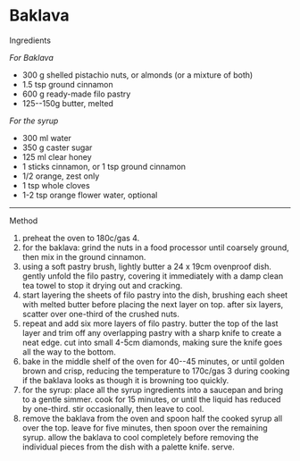 # Baklava

Ingredients

*For Baklava*

-   300 g shelled pistachio nuts, or almonds (or a mixture of both)
-   1.5 tsp ground cinnamon
-   600 g ready-made filo pastry
-   125--150g butter, melted

*For the syrup*

-   300 ml water
-   350 g caster sugar
-   125 ml clear honey
-   1 sticks cinnamon, or 1 tsp ground cinnamon
-   1/2 orange, zest only
-   1 tsp whole cloves
-   1-2 tsp orange flower water, optional

--------------------------------------------------------------------------------

Method

1.  preheat the oven to 180c/gas 4.
2.  for the baklava: grind the nuts in a food processor until coarsely ground,
    then mix in the ground cinnamon.
3.  using a soft pastry brush, lightly butter a 24 x 19cm ovenproof dish. gently
    unfold the filo pastry, covering it immediately with a damp clean tea towel
    to stop it drying out and cracking.
4.  start layering the sheets of filo pastry into the dish, brushing each sheet
    with melted butter before placing the next layer on top. after six layers,
    scatter over one-third of the crushed nuts.
5.  repeat and add six more layers of filo pastry. butter the top of the last
    layer and trim off any overlapping pastry with a sharp knife to create a
    neat edge. cut into small 4-5cm diamonds, making sure the knife goes all the
    way to the bottom.
6.  bake in the middle shelf of the oven for 40--45 minutes, or until golden
    brown and crisp, reducing the temperature to 170c/gas 3 during cooking if
    the baklava looks as though it is browning too quickly.
7.  for the syrup: place all the syrup ingredients into a saucepan and bring to
    a gentle simmer. cook for 15 minutes, or until the liquid has reduced by
    one-third. stir occasionally, then leave to cool.
8.  remove the baklava from the oven and spoon half the cooked syrup all over
    the top. leave for five minutes, then spoon over the remaining syrup. allow
    the baklava to cool completely before removing the individual pieces from
    the dish with a palette knife. serve.
